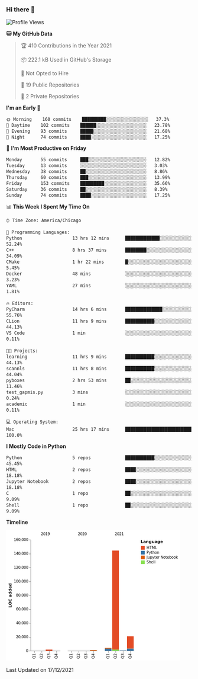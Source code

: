 ### Hi there 👋

<!--
**cauliyang/cauliyang** is a ✨ _special_ ✨ repository because its `README.md` (this file) appears on your GitHub profile.

Here are some ideas to get you started:

- 🔭 I’m currently working on ...
- 🌱 I’m currently learning ...
- 👯 I’m looking to collaborate on ...
- 🤔 I’m looking for help with ...
- 💬 Ask me about ...
- 📫 How to reach me: ...
- 😄 Pronouns: ...
- ⚡ Fun fact: ...
-->

<!--START_SECTION:waka-->
![Profile Views](http://img.shields.io/badge/Profile%20Views-68-blue)

**🐱 My GitHub Data** 

> 🏆 410 Contributions in the Year 2021
 > 
> 📦 222.1 kB Used in GitHub's Storage 
 > 
> 🚫 Not Opted to Hire
 > 
> 📜 19 Public Repositories 
 > 
> 🔑 2 Private Repositories  
 > 
**I'm an Early 🐤** 

```text
🌞 Morning    160 commits    █████████░░░░░░░░░░░░░░░░   37.3% 
🌆 Daytime    102 commits    ██████░░░░░░░░░░░░░░░░░░░   23.78% 
🌃 Evening    93 commits     █████░░░░░░░░░░░░░░░░░░░░   21.68% 
🌙 Night      74 commits     ████░░░░░░░░░░░░░░░░░░░░░   17.25%

```
📅 **I'm Most Productive on Friday** 

```text
Monday       55 commits     ███░░░░░░░░░░░░░░░░░░░░░░   12.82% 
Tuesday      13 commits     ░░░░░░░░░░░░░░░░░░░░░░░░░   3.03% 
Wednesday    38 commits     ██░░░░░░░░░░░░░░░░░░░░░░░   8.86% 
Thursday     60 commits     ███░░░░░░░░░░░░░░░░░░░░░░   13.99% 
Friday       153 commits    █████████░░░░░░░░░░░░░░░░   35.66% 
Saturday     36 commits     ██░░░░░░░░░░░░░░░░░░░░░░░   8.39% 
Sunday       74 commits     ████░░░░░░░░░░░░░░░░░░░░░   17.25%

```


📊 **This Week I Spent My Time On** 

```text
⌚︎ Time Zone: America/Chicago

💬 Programming Languages: 
Python                   13 hrs 12 mins      █████████████░░░░░░░░░░░░   52.24% 
C++                      8 hrs 37 mins       ████████░░░░░░░░░░░░░░░░░   34.09% 
CMake                    1 hr 22 mins        █░░░░░░░░░░░░░░░░░░░░░░░░   5.45% 
Docker                   48 mins             ░░░░░░░░░░░░░░░░░░░░░░░░░   3.23% 
YAML                     27 mins             ░░░░░░░░░░░░░░░░░░░░░░░░░   1.81%

🔥 Editors: 
PyCharm                  14 hrs 6 mins       ██████████████░░░░░░░░░░░   55.76% 
CLion                    11 hrs 9 mins       ███████████░░░░░░░░░░░░░░   44.13% 
VS Code                  1 min               ░░░░░░░░░░░░░░░░░░░░░░░░░   0.11%

🐱‍💻 Projects: 
learning                 11 hrs 9 mins       ███████████░░░░░░░░░░░░░░   44.13% 
scannls                  11 hrs 8 mins       ███████████░░░░░░░░░░░░░░   44.04% 
pyboxes                  2 hrs 53 mins       ██░░░░░░░░░░░░░░░░░░░░░░░   11.46% 
test_gapmis.py           3 mins              ░░░░░░░░░░░░░░░░░░░░░░░░░   0.24% 
academic                 1 min               ░░░░░░░░░░░░░░░░░░░░░░░░░   0.11%

💻 Operating System: 
Mac                      25 hrs 17 mins      █████████████████████████   100.0%

```

**I Mostly Code in Python** 

```text
Python                   5 repos             ███████████░░░░░░░░░░░░░░   45.45% 
HTML                     2 repos             ████░░░░░░░░░░░░░░░░░░░░░   18.18% 
Jupyter Notebook         2 repos             ████░░░░░░░░░░░░░░░░░░░░░   18.18% 
C                        1 repo              ██░░░░░░░░░░░░░░░░░░░░░░░   9.09% 
Shell                    1 repo              ██░░░░░░░░░░░░░░░░░░░░░░░   9.09%

```


**Timeline**

![Chart not found](https://raw.githubusercontent.com/cauliyang/cauliyang/main/charts/bar_graph.png) 


 Last Updated on 17/12/2021
<!--END_SECTION:waka-->
